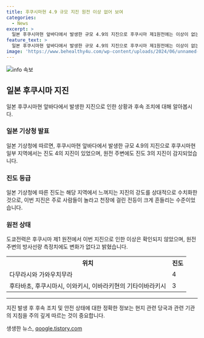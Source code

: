 ```yaml
---
title: 후쿠시마현 4.9 규모 지진 원전 이상 없어 보여
categories:
  - News
excerpt: >
  일본 후쿠시마현 앞바다에서 발생한 규모 4.9의 지진으로 후쿠시마 제1원전에는 이상이 없는 것으로 확인됐다. 지진으로 후쿠시마현 다무라시와 가와우치무라에서는 진도 4의 흔들림이, 후타바초와 후쿠시마시, 이와키시, 이바라키현의 기타이바라키시 등에서는 진도 3의 흔들림이 있었으며, 쓰나미 경보는 발령되지 않았다. 해당 지역에 있는 사람의 느낌이나 주변 물체의 흔들림 정도를 나타내는 진도는 0부터 7까지 표시되며, 이번 지진에서는 후쿠시마 제1 원전에 이상이 없음이 확인됐다.
feature_text: >
  일본 후쿠시마현 앞바다에서 발생한 규모 4.9의 지진으로 후쿠시마 제1원전에는 이상이 없는 것으로 확인됐다. 지진으로 후쿠시마현 다무라시와 가와우치무라에서는 진도 4의 흔들림이, 후타바초와 후쿠시마시, 이와키시, 이바라키현의 기타이바라키시 등에서는 진도 3의 흔들림이 있었으며, 쓰나미 경보는 발령되지 않았다. 해당 지역에 있는 사람의 느낌이나 주변 물체의 흔들림 정도를 나타내는 진도는 0부터 7까지 표시되며, 이번 지진에서는 후쿠시마 제1 원전에 이상이 없음이 확인됐다.
image: 'https://www.behealthy4u.com/wp-content/uploads/2024/06/unnamed-file.png'
---
```


<p><img src="https://www.behealthy4u.com/wp-content/uploads/2024/06/unnamed-file.png" alt="info 속보" /></p>

<h2 data-ke-size="size26">일본 후쿠시마 지진</h2>

<p data-ke-size="size16">일본 후쿠시마현 앞바다에서 발생한 지진으로 인한 상황과 후속 조치에 대해 알아봅시다.</p>

<h3>일본 기상청 발표</h3>

<p data-ke-size="size16">일본 기상청에 따르면, 후쿠시마현 앞바다에서 발생한 규모 4.9의 지진으로 후쿠시마현 일부 지역에서는 진도 4의 지진이 있었으며, 원전 주변에도 진도 3의 지진이 감지되었습니다.</p>

<h3>진도 등급</h3>

<p data-ke-size="size16">일본 기상청에 따른 진도는 해당 지역에서 느껴지는 지진의 강도를 상대적으로 수치화한 것으로, 이번 지진은 주로 사람들이 놀라고 천장에 걸린 전등이 크게 흔들리는 수준이었습니다.</p>

<h3>원전 상태</h3>

<p data-ke-size="size16">도쿄전력은 후쿠시마 제1 원전에서 이번 지진으로 인한 이상은 확인되지 않았으며, 원전 주변의 방사선량 측정치에도 변화가 없다고 밝혔습니다.</p>

<table>
  <tr>
    <th>위치</th>
    <th>진도</th>
  </tr>
  <tr>
    <td>다무라시와 가와우치무라</td>
    <td>4</td>
  </tr>
  <tr>
    <td>후타바초, 후쿠시마시, 이와키시, 이바라키현의 기타이바라키시</td>
    <td>3</td>
  </tr>
</table>

<hr>

<p data-ke-size="size16">지진 발생 후 후속 조치 및 안전 상태에 대한 정확한 정보는 현지 관련 당국과 관련 기관의 지침을 주의 깊게 따르는 것이 중요합니다.</p>
생생한 뉴스, <a href="https://qoogle.tistory.com" rel="dofollow">qoogle.tistory.com</a>


